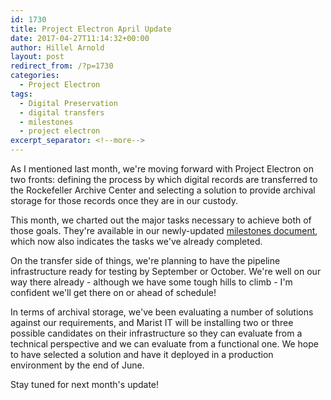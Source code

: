 ```yaml
---
id: 1730
title: Project Electron April Update
date: 2017-04-27T11:14:32+00:00
author: Hillel Arnold
layout: post
redirect_from: /?p=1730
categories:
  - Project Electron
tags:
  - Digital Preservation
  - digital transfers
  - milestones
  - project electron
excerpt_separator: <!--more-->
---
```

As I mentioned last month, we're moving forward with Project Electron on two fronts: defining the process by which digital records are transferred to the Rockefeller Archive Center and selecting a solution to provide archival storage for those records once they are in our custody.<!--more-->

This month, we charted out the major tasks necessary to achieve both of those goals. They're available in our newly-updated [milestones document](https://github.com/RockefellerArchiveCenter/project_electron/blob/master/docs/Milestones.md), which now also indicates the tasks we've already completed.

On the transfer side of things, we're planning to have the pipeline infrastructure ready for testing by September or October. We're well on our way there already - although we have some tough hills to climb - I'm confident we'll get there on or ahead of schedule!

In terms of archival storage, we've been evaluating a number of solutions against our requirements, and Marist IT will be installing two or three possible candidates on their infrastructure so they can evaluate from a technical perspective and we can evaluate from a functional one. We hope to have selected a solution and have it deployed in a production environment by the end of June.

Stay tuned for next month's update!

